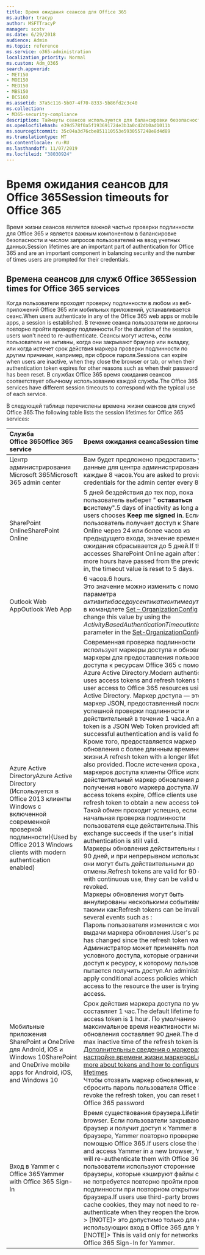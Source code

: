 ```yaml
---
title: Время ожидания сеансов для Office 365
ms.author: tracyp
author: MSFTTracyP
manager: scotv
ms.date: 6/29/2018
audience: Admin
ms.topic: reference
ms.service: o365-administration
localization_priority: Normal
ms.custom: Adm_O365
search.appverid:
- MET150
- MOE150
- MED150
- MBS150
- BCS160
ms.assetid: 37a5c116-5b07-4f70-8333-5b86fd2c3c40
ms.collection:
- M365-security-compliance
description: Таймауты сеансов используются для балансировки безопасности и простоты доступа в клиентских приложениях Office 365.
ms.openlocfilehash: e39d578f0a5f193691724e3b3a0c42db0ad1011b
ms.sourcegitcommit: 35c04a3d76cbe851110553e5930557248e8d4d89
ms.translationtype: MT
ms.contentlocale: ru-RU
ms.lasthandoff: 11/07/2019
ms.locfileid: "38030924"
---
```

# <a name="session-timeouts-for-office-365"></a><span data-ttu-id="a0b29-103">Время ожидания сеансов для Office 365</span><span class="sxs-lookup"><span data-stu-id="a0b29-103">Session timeouts for Office 365</span></span>

<span data-ttu-id="a0b29-104">Время жизни сеансов является важной частью проверки подлинности для Office 365 и является важным компонентом в балансировке безопасности и числом запросов пользователей на ввод учетных данных.</span><span class="sxs-lookup"><span data-stu-id="a0b29-104">Session lifetimes are an important part of authentication for Office 365 and are an important component in balancing security and the number of times users are prompted for their credentials.</span></span>
  
## <a name="session-times-for-office-365-services"></a><span data-ttu-id="a0b29-105">Времена сеансов для служб Office 365</span><span class="sxs-lookup"><span data-stu-id="a0b29-105">Session times for Office 365 services</span></span>

<span data-ttu-id="a0b29-106">Когда пользователи проходят проверку подлинности в любом из веб-приложений Office 365 или мобильных приложений, устанавливается сеанс.</span><span class="sxs-lookup"><span data-stu-id="a0b29-106">When users authenticate in any of the Office 365 web apps or mobile apps, a session is established.</span></span> <span data-ttu-id="a0b29-107">В течение сеанса пользователи не должны повторно пройти проверку подлинности.</span><span class="sxs-lookup"><span data-stu-id="a0b29-107">For the duration of the session, users won't need to re-authenticate.</span></span> <span data-ttu-id="a0b29-108">Сеансы могут истечь, если пользователи не активны, когда они закрывают браузер или вкладку, или когда истечет срок действия маркера проверки подлинности по другим причинам, например, при сбросе пароля.</span><span class="sxs-lookup"><span data-stu-id="a0b29-108">Sessions can expire when users are inactive, when they close the browser or tab, or when their authentication token expires for other reasons such as when their password has been reset.</span></span> <span data-ttu-id="a0b29-109">В службах Office 365 время ожидания сеансов соответствует обычному использованию каждой службы.</span><span class="sxs-lookup"><span data-stu-id="a0b29-109">The Office 365 services have different session timeouts to correspond with the typical use of each service.</span></span>
  
<span data-ttu-id="a0b29-110">В следующей таблице перечислены времена жизни сеансов для служб Office 365:</span><span class="sxs-lookup"><span data-stu-id="a0b29-110">The following table lists the session lifetimes for Office 365 services:</span></span>
  
|<span data-ttu-id="a0b29-111">**Служба Office 365**</span><span class="sxs-lookup"><span data-stu-id="a0b29-111">**Office 365 service**</span></span>|<span data-ttu-id="a0b29-112">**Время ожидания сеанса**</span><span class="sxs-lookup"><span data-stu-id="a0b29-112">**Session timeout**</span></span>|
|:-----|:-----|
|<span data-ttu-id="a0b29-113">Центр администрирования Microsoft 365</span><span class="sxs-lookup"><span data-stu-id="a0b29-113">Microsoft 365 admin center</span></span>  <br/> |<span data-ttu-id="a0b29-114">Вам будет предложено предоставить учетные данные для центра администрирования каждые 8 часов.</span><span class="sxs-lookup"><span data-stu-id="a0b29-114">You are asked to provide credentials for the admin center every 8 hours.</span></span>  <br/> |
|<span data-ttu-id="a0b29-115">SharePoint Online</span><span class="sxs-lookup"><span data-stu-id="a0b29-115">SharePoint Online</span></span>  <br/> |<span data-ttu-id="a0b29-116">5 дней бездействия до тех пор, пока пользователь выберет " **оставаться в**систему".</span><span class="sxs-lookup"><span data-stu-id="a0b29-116">5 days of inactivity as long as the users chooses **Keep me signed in**.</span></span> <span data-ttu-id="a0b29-117">Если пользователь получает доступ к SharePoint Online через 24 или более часов из предыдущего входа, значение времени ожидания сбрасывается до 5 дней.</span><span class="sxs-lookup"><span data-stu-id="a0b29-117">If the user accesses SharePoint Online again after 24 or more hours have passed from the previous sign-in, the timeout value is reset to 5 days.</span></span>  <br/> |
|<span data-ttu-id="a0b29-118">Outlook Web App</span><span class="sxs-lookup"><span data-stu-id="a0b29-118">Outlook Web App</span></span>  <br/> |<span data-ttu-id="a0b29-119">6 часов.</span><span class="sxs-lookup"><span data-stu-id="a0b29-119">6 hours.</span></span>  <br/> <span data-ttu-id="a0b29-120">Это значение можно изменить с помощью параметра _активитибаседаусентикатионтимеаутинтервал_ в командлете [Set – OrganizationConfig](https://go.microsoft.com/fwlink/p/?LinkId=615378) .</span><span class="sxs-lookup"><span data-stu-id="a0b29-120">You can change this value by using the  _ActivityBasedAuthenticationTimeoutInterval_ parameter in the [Set-OrganizationConfig](https://go.microsoft.com/fwlink/p/?LinkId=615378) cmdlet.</span></span>  <br/> |
|<span data-ttu-id="a0b29-121">Azure Active Directory</span><span class="sxs-lookup"><span data-stu-id="a0b29-121">Azure Active Directory</span></span>  <br/> <span data-ttu-id="a0b29-122">(Используется в Office 2013 клиенты Windows с включенной современной проверкой подлинности)</span><span class="sxs-lookup"><span data-stu-id="a0b29-122">(Used by Office 2013 Windows clients with modern authentication enabled)</span></span>  <br/> | <span data-ttu-id="a0b29-123">Современная проверка подлинности использует маркеры доступа и обновляет маркеры для предоставления пользователям доступа к ресурсам Office 365 с помощью Azure Active Directory.</span><span class="sxs-lookup"><span data-stu-id="a0b29-123">Modern authentication uses access tokens and refresh tokens to grant user access to Office 365 resources using Azure Active Directory.</span></span> <span data-ttu-id="a0b29-124">Маркер доступа — это веб-маркер JSON, предоставленный после успешной проверки подлинности и действительный в течение 1 часа.</span><span class="sxs-lookup"><span data-stu-id="a0b29-124">An access token is a JSON Web Token provided after a successful authentication and is valid for 1 hour.</span></span> <span data-ttu-id="a0b29-125">Кроме того, предоставляется маркер обновления с более длинным временем жизни.</span><span class="sxs-lookup"><span data-stu-id="a0b29-125">A refresh token with a longer lifetime is also provided.</span></span> <span data-ttu-id="a0b29-126">После истечения срока действия маркеров доступа клиенты Office используют действительный маркер обновления для получения нового маркера доступа.</span><span class="sxs-lookup"><span data-stu-id="a0b29-126">When access tokens expire, Office clients use a valid refresh token to obtain a new access token.</span></span> <span data-ttu-id="a0b29-127">Такой обмен проходит успешно, если начальная проверка подлинности пользователя еще действительна.</span><span class="sxs-lookup"><span data-stu-id="a0b29-127">This exchange succeeds if the user's initial authentication is still valid.</span></span>  <br/>  <span data-ttu-id="a0b29-128">Маркеры обновления действительны в течение 90 дней, и при непрерывном использовании они могут быть действительными до отмены.</span><span class="sxs-lookup"><span data-stu-id="a0b29-128">Refresh tokens are valid for 90 days, and with continuous use, they can be valid until revoked.</span></span>  <br/>  <span data-ttu-id="a0b29-129">Маркеры обновления могут быть аннулированы несколькими событиями, такими как:</span><span class="sxs-lookup"><span data-stu-id="a0b29-129">Refresh tokens can be invalidated by several events such as :</span></span>  <br/>  <span data-ttu-id="a0b29-130">Пароль пользователя изменился с момента выдачи маркера обновления.</span><span class="sxs-lookup"><span data-stu-id="a0b29-130">User's password has changed since the refresh token was issued.</span></span>  <br/>  <span data-ttu-id="a0b29-131">Администратор может применять политики условного доступа, которые ограничивают доступ к ресурсу, к которому пользователь пытается получить доступ.</span><span class="sxs-lookup"><span data-stu-id="a0b29-131">An administrator can apply conditional access policies which restrict access to the resource the user is trying to access.</span></span>  <br/> |
|<span data-ttu-id="a0b29-132">Мобильные приложения SharePoint и OneDrive для Android, iOS и Windows 10</span><span class="sxs-lookup"><span data-stu-id="a0b29-132">SharePoint and OneDrive mobile apps for Android, iOS, and Windows 10</span></span>  <br/> |<span data-ttu-id="a0b29-133">Срок действия маркера доступа по умолчанию составляет 1 час.</span><span class="sxs-lookup"><span data-stu-id="a0b29-133">The default lifetime for the access token is 1 hour.</span></span> <span data-ttu-id="a0b29-134">По умолчанию максимальное время неактивности маркера обновления составляет 90 дней.</span><span class="sxs-lookup"><span data-stu-id="a0b29-134">The default max inactive time of the refresh token is 90 days.</span></span>  <br/> [<span data-ttu-id="a0b29-135">Дополнительные сведения о маркерах и настройке времени жизни маркеров</span><span class="sxs-lookup"><span data-stu-id="a0b29-135">Learn more about tokens and how to configure token lifetimes</span></span>](https://docs.microsoft.com/azure/active-directory/active-directory-configurable-token-lifetimes) <br/> <span data-ttu-id="a0b29-136">Чтобы отозвать маркер обновления, можно сбросить пароль пользователя Office 365</span><span class="sxs-lookup"><span data-stu-id="a0b29-136">To revoke the refresh token, you can reset the user's Office 365 password</span></span>  <br/> |
|<span data-ttu-id="a0b29-137">Вход в Yammer с Office 365</span><span class="sxs-lookup"><span data-stu-id="a0b29-137">Yammer with Office 365 Sign-In</span></span>  <br/> |<span data-ttu-id="a0b29-138">Время существования браузера.</span><span class="sxs-lookup"><span data-stu-id="a0b29-138">Lifetime of the browser.</span></span> <span data-ttu-id="a0b29-139">Если пользователи закрывают браузер и получит доступ к Yammer в новом браузере, Yammer повторно проверяет их с помощью Office 365.</span><span class="sxs-lookup"><span data-stu-id="a0b29-139">If users close the browser and access Yammer in a new browser, Yammer will re-authenticate them with Office 365.</span></span> <span data-ttu-id="a0b29-140">Если пользователи используют сторонние браузеры, которые кэшируют файлы cookie, им не потребуется повторно пройти проверку подлинности при повторном открытии браузера.</span><span class="sxs-lookup"><span data-stu-id="a0b29-140">If users use third-party browsers that cache cookies, they may not need to re-authenticate when they reopen the browser.</span></span>  <br/> <span data-ttu-id="a0b29-141">> [!NOTE]> это допустимо только для сетей, использующих вход в Office 365 для Yammer.</span><span class="sxs-lookup"><span data-stu-id="a0b29-141">> [!NOTE]> This is valid only for networks using Office 365 Sign-In for Yammer.</span></span>           |
   

